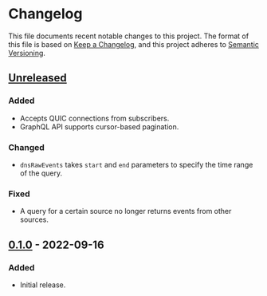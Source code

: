 # Changelog

This file documents recent notable changes to this project. The format of this
file is based on [Keep a Changelog](https://keepachangelog.com/en/1.0.0/), and
this project adheres to [Semantic
Versioning](https://semver.org/spec/v2.0.0.html).

## [Unreleased]

### Added

- Accepts QUIC connections from subscribers.
- GraphQL API supports cursor-based pagination.

### Changed

- `dnsRawEvents` takes `start` and `end` parameters to specify the time range
  of the query.

### Fixed

- A query for a certain source no longer returns events from other sources.

## [0.1.0] - 2022-09-16

### Added

- Initial release.

[Unreleased]: https://github.com/aicers/giganto/compare/0.1.0...main
[0.1.0]: https://github.com/aicers/giganto/tree/0.1.0
